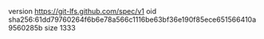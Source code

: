 version https://git-lfs.github.com/spec/v1
oid sha256:61dd79760264f6b6e78a566c1116be63bf36e190f85ece651566410a9560285b
size 1333
